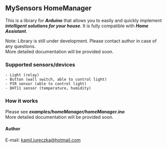## MySensors HomeManager

This is a library for ***Arduino*** that allows you to easily and quickly implement ***intelligent solutions for your house***.
It is fully compatible with ***Home Assistant***.

Note: Library is still under development. Please contact author in case of any questions.  
More detailed documentation will be provided soon.

### Supported sensors/devices
``- Light (relay)``  
``- Button (wall switch, able to control light)``  
``- PIR sensor (able to control light)``  
``- DHT11 sensor (temperature, humidity)``

### How it works

Please see ***examples/homeManager/homeManager.ino***  
More detailed documentation will be provided soon.

#### Author
E-mail: kamil.jureczka@hotmail.com